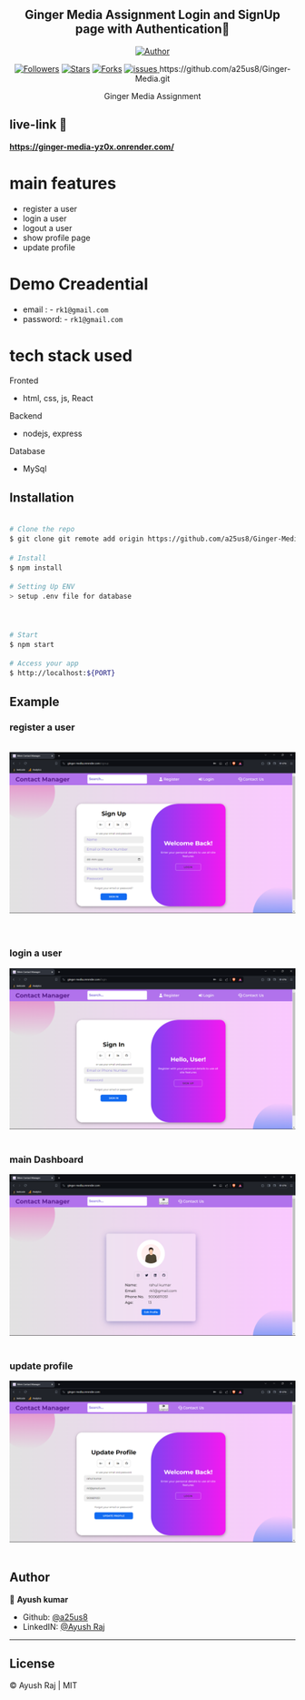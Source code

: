 <h2 align='center'>Ginger Media Assignment Login and SignUp page with Authentication📃</h2>
<p align="center">
<a href="https://github.com/a25us8"><img title="Author" src="https://img.shields.io/badge/Author-a25us8--red.svg?style=for-the-badge&logo=github"></a>
</p>

<p align="center">
<a href="https://github.com/a25us8"><img title="Followers" src="https://img.shields.io/github/followers/a25us8?color=teal&style=flat-square"></a>
<a href="https://github.com/a25us8/Ginger-Media/stargazers/"><img title="Stars" src="https://img.shields.io/github/stars/a25us8/Ginger-Media?color=brown&style=flat-square"></a>
<a href="https://github.com/a25us/Ginger-Media/network/members"><img title="Forks" src="https://img.shields.io/github/forks/a25us8/Ginger-Media?color=lightgrey&style=flat-square"></a>
<a href="https://github.com/a25us8/Ginger-Media/issues"><img title="issues" src="https://img.shields.io/github/issues/a25us8/Ginger-Media?style=flat-square">
</a>
https://github.com/a25us8/Ginger-Media.git
</p>

<p align="center">
    Ginger Media Assignment
</p>

## live-link 🔗

<a target="_blank" href="https://ginger-media-yz0x.onrender.com/"><b>https://ginger-media-yz0x.onrender.com/</b></a>

# main features

- register a user
- login a user
- logout a user
- show profile page
- update profile

# Demo Creadential

- email : - `rk1@gmail.com`
- password: - `rk1@gmail.com`

# tech stack used

Fronted

- html, css, js, React

Backend

- nodejs, express

Database

- MySql

## Installation

```sh

# Clone the repo
$ git clone git remote add origin https://github.com/a25us8/Ginger-Media.git

# Install
$ npm install

# Setting Up ENV
> setup .env file for database



# Start
$ npm start

# Access your app
$ http://localhost:${PORT}

```

## Example

### register a user

<br/>
<div align="center">
  <img  src="./example/signup.png" />
</div>
<br/>
<br/>

### login a user

<div align="center">
  <img  src="./example/singin.png" />
</div>
<br/>

### main Dashboard

<div align="center">
  <img  src="./example/profile.png" />
</div>
<br/>

### update profile

<div align="center">
  <img  src="./example/update_profile.png" />
</div>
<br/>

## Author

👤 **Ayush kumar**

- Github: [@a25us8](https://github.com/a25us8)
- LinkedIN: [@Ayush Raj](https://www.linkedin.com/in/ayush-raj2210/)

---

## License

&copy; Ayush Raj | MIT
